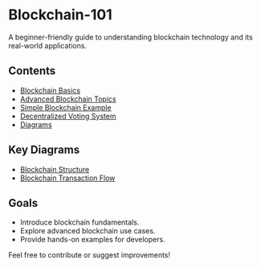 # Blockchain-101
A beginner-friendly guide to understanding blockchain technology and its real-world applications.

## Contents
- [Blockchain Basics](Blockchain_Intro.md)
- [Advanced Blockchain Topics](Advanced_Blockchain.md)
- [Simple Blockchain Example](Simple_Blockchain.py)
- [Decentralized Voting System](Decentralized_Voting_System.sol)
- [Diagrams](Diagrams/)

## Key Diagrams
- [Blockchain Structure](Diagrams/blockchain_diagram.png)
- [Blockchain Transaction Flow](Diagrams/blockchain_transaction_flow.png)

## Goals
- Introduce blockchain fundamentals.
- Explore advanced blockchain use cases.
- Provide hands-on examples for developers.

Feel free to contribute or suggest improvements!
